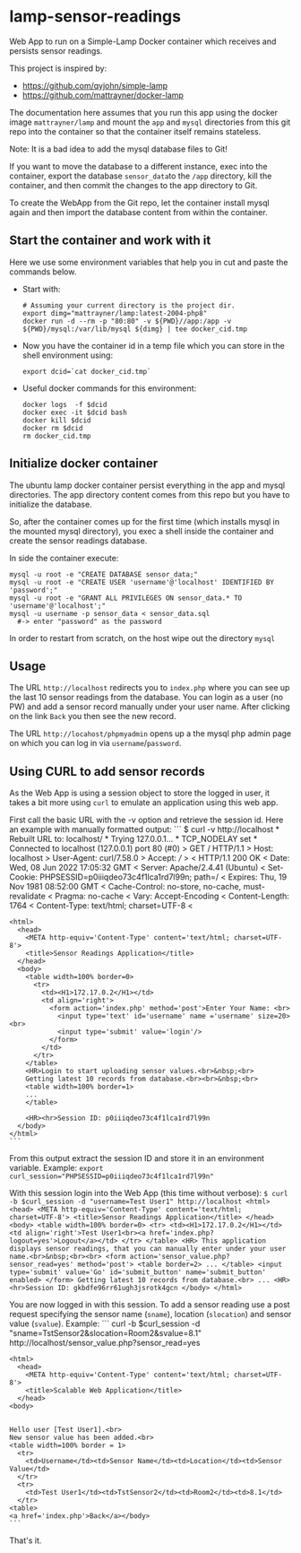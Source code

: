 # lamp-sensor-readings

  Web App to run on a Simple-Lamp Docker container which receives and persists
  sensor readings.

  This project is inspired by:

   - https://github.com/qyjohn/simple-lamp
   - https://github.com/mattrayner/docker-lamp

  The documentation here assumes that you run this app using the docker image
  `mattrayner/lamp` and mount the `app` and `mysql` directories from this
  git repo into the container so that the container itself remains stateless.

  Note: It is a bad idea to add the mysql database files to Git!

  If you want to move the database to a different instance, exec into
  the container, export the database `sensor_data`to the `/app` directory,
  kill the container, and then commit the changes to the app directory to Git.

  To create the WebApp from the Git repo, let the container install mysql again
  and then import the database content from within the container.

## Start the container and work with it

  Here we use some environment variables that help you in cut and paste
  the commands below.

  - Start with:
    ```
    # Assuming your current directory is the project dir.
    export dimg="mattrayner/lamp:latest-2004-php8"
    docker run -d --rm -p "80:80" -v ${PWD}//app:/app -v ${PWD}/mysql:/var/lib/mysql ${dimg} | tee docker_cid.tmp
    ```

  - Now you have the container id in a temp file which you can store in
    the shell environment using:
    ```
    export dcid=`cat docker_cid.tmp`
    ```

  - Useful docker commands for this environment:
    ```  
    docker logs  -f $dcid
    docker exec -it $dcid bash
    docker kill $dcid
    docker rm $dcid
    rm docker_cid.tmp
    ```

## Initialize docker container

  The ubuntu lamp docker container persist everything in the app and mysql
  directories. The app directory content comes from this repo but you have to
  initialize the database.

  So, after the container comes up for the first time (which installs mysql in
  the mounted mysql directory), you exec a shell inside the container and create
  the sensor readings database.

  In side the container execute:
  ```
  mysql -u root -e "CREATE DATABASE sensor_data;"
  mysql -u root -e "CREATE USER 'username'@'localhost' IDENTIFIED BY 'password';"
  mysql -u root -e "GRANT ALL PRIVILEGES ON sensor_data.* TO 'username'@'localhost';"
  mysql -u username -p sensor_data < sensor_data.sql
    #-> enter "password" as the password
  ```
  In order to restart from scratch, on the host wipe out the directory `mysql`

## Usage

  The URL `http://localhost` redirects you to `index.php` where you can see up
  the last 10 sensor readings from the database.
  You can login as a user (no PW) and add a sensor record manually under your
  user name. After clicking on the link `Back` you then see the new record.

  The URL `http://locahost/phpmyadmin` opens up a the mysql php admin page
  on which you can log in via `username`/`password`.

## Using CURL to add sensor records

  As the Web App is using a session object to store the logged in user, it takes
  a bit more using `curl` to emulate an application using this web app.

  First call the basic URL with the -v option and retrieve the session id.
  Here an example with manually formatted output:
    ```
    $  curl -v http://localhost
    * Rebuilt URL to: localhost/
    *   Trying 127.0.0.1...
    * TCP_NODELAY set
    * Connected to localhost (127.0.0.1) port 80 (#0)
    > GET / HTTP/1.1
    > Host: localhost
    > User-Agent: curl/7.58.0
    > Accept: */*
    >
    < HTTP/1.1 200 OK
    < Date: Wed, 08 Jun 2022 17:05:32 GMT
    < Server: Apache/2.4.41 (Ubuntu)
    < Set-Cookie: PHPSESSID=p0iiiqdeo73c4f1lca1rd7l99n; path=/
    < Expires: Thu, 19 Nov 1981 08:52:00 GMT
    < Cache-Control: no-store, no-cache, must-revalidate
    < Pragma: no-cache
    < Vary: Accept-Encoding
    < Content-Length: 1764
    < Content-Type: text/html; charset=UTF-8
    <

    <html>
      <head>
        <META http-equiv='Content-Type' content='text/html; charset=UTF-8'>
        <title>Sensor Readings Application</title>
      </head>
      <body>
        <table width=100% border=0>
          <tr>
            <td><H1>172.17.0.2</H1></td>
            <td align='right'>
              <form action='index.php' method='post'>Enter Your Name: <br>
                <input type='text' id='username' name ='username' size=20><br>
                <input type='submit' value='login'/>
              </form>
            </td>
          </tr>
        </table>
        <HR>Login to start uploading sensor values.<br>&nbsp;<br>
        Getting latest 10 records from database.<br><br>&nbsp;<br>
        <table width=100% border=1>
        ...
        </table>

        <HR><hr>Session ID: p0iiiqdeo73c4f1lca1rd7l99n
      </body>
    </html>
    ```

  From this output extract the session ID and store it in an environment
  variable.
  Example:
    ```
    export curl_session="PHPSESSID=p0iiiqdeo73c4f1lca1rd7l99n"
    ```    

  With this session login into the Web App (this time without verbose):
    ```
    $ curl  -b $curl_session -d "username=Test User1" http://localhost
    <html>
      <head>
        <META http-equiv='Content-Type' content='text/html; charset=UTF-8'>
        <title>Sensor Readings Application</title>
      </head>
      <body>
        <table width=100% border=0>
          <tr>
            <td><H1>172.17.0.2</H1></td>
            <td align='right'>Test User1<br><a href='index.php?logout=yes'>Logout</a></td>
          </tr>
        </table>
        <HR>
        This application displays sensor readings, that you can manually enter
        under your user name.<br>&nbsp;<br><br>
        <form action='sensor_value.php?sensor_read=yes' method='post'>
          <table border=2>
          ...
          </table>
          <input type='submit' value='Go' id='submit_button' name='submit_button' enabled>
        </form>
        Getting latest 10 records from database.<br>
        ...
        <HR>
        <hr>Session ID: gkbdfe96rr61ugh3jsrotk4gcn
      </body>
    </html>
    ```

  You are now logged in with this session. To add a sensor reading use a post
  request specifying the sensor name (`sname`), location (`slocation`) and
  sensor value (`svalue`).
  Example:
    ```
    curl  -b $curl_session -d "sname=TstSensor2&slocation=Room2&svalue=8.1" http://localhost/sensor_value.php?sensor_read=yes

    <html>
      <head>
        <META http-equiv='Content-Type' content='text/html; charset=UTF-8'>
        <title>Scalable Web Application</title>
      </head>
    <body>


    Hello user [Test User1].<br>
    New sensor value has been added.<br>
    <table width=100% border = 1>
      <tr>
        <td>Username</td><td>Sensor Name</td><td>Location</td><td>Sensor Value</td>
      </tr>
      <tr>
        <td>Test User1</td><td>TstSensor2</td><td>Room2</td><td>8.1</td>
      </tr>
    <table>
    <a href='index.php'>Back</a></body>
    ```

  That's it.
